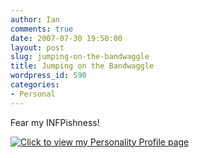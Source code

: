 ```yaml
---
author: Ian
comments: true
date: 2007-07-30 19:50:00
layout: post
slug: jumping-on-the-bandwaggle
title: Jumping on the Bandwaggle
wordpress_id: 590
categories:
- Personal
---
```


Fear my INFPishness!  

<a href="http://tsukichama.mypersonality.info" target="_top"><img src="http://badges.mypersonality.info/badge/0/0/8592.png" alt="Click to view my Personality Profile page" border="0" /></a>

